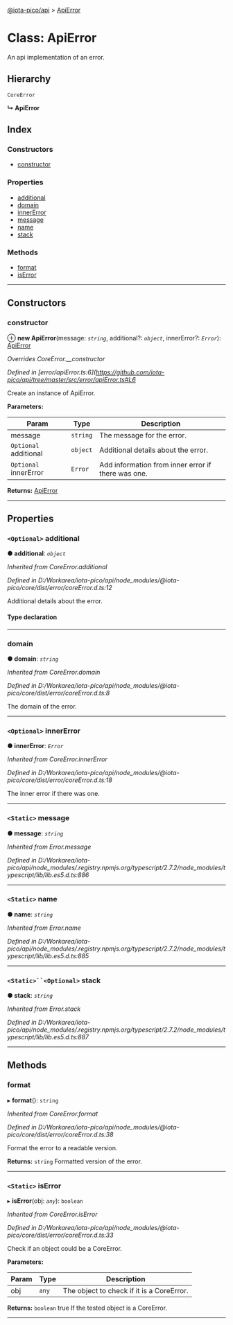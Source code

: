 [@iota-pico/api](../README.md) > [ApiError](../classes/apierror.md)

# Class: ApiError

An api implementation of an error.

## Hierarchy

 `CoreError`

**↳ ApiError**

## Index

### Constructors

* [constructor](apierror.md#constructor)

### Properties

* [additional](apierror.md#additional)
* [domain](apierror.md#domain)
* [innerError](apierror.md#innererror)
* [message](apierror.md#message)
* [name](apierror.md#name)
* [stack](apierror.md#stack)

### Methods

* [format](apierror.md#format)
* [isError](apierror.md#iserror)

---

## Constructors

<a id="constructor"></a>

###  constructor

⊕ **new ApiError**(message: *`string`*, additional?: *`object`*, innerError?: *`Error`*): [ApiError](apierror.md)

*Overrides CoreError.__constructor*

*Defined in [error/apiError.ts:6](https://github.com/iota-pico/api/tree/master/src/error/apiError.ts#L6*

Create an instance of ApiError.

**Parameters:**

| Param | Type | Description |
| ------ | ------ | ------ |
| message | `string` |  The message for the error. |
| `Optional` additional | `object` |  Additional details about the error. |
| `Optional` innerError | `Error` |  Add information from inner error if there was one. |

**Returns:** [ApiError](apierror.md)

___

## Properties

<a id="additional"></a>

### `<Optional>` additional

**● additional**: *`object`*

*Inherited from CoreError.additional*

*Defined in D:/Workarea/iota-pico/api/node_modules/@iota-pico/core/dist/error/coreError.d.ts:12*

Additional details about the error.

#### Type declaration

[id: `string`]: `any`

___
<a id="domain"></a>

###  domain

**● domain**: *`string`*

*Inherited from CoreError.domain*

*Defined in D:/Workarea/iota-pico/api/node_modules/@iota-pico/core/dist/error/coreError.d.ts:8*

The domain of the error.

___
<a id="innererror"></a>

### `<Optional>` innerError

**● innerError**: *`Error`*

*Inherited from CoreError.innerError*

*Defined in D:/Workarea/iota-pico/api/node_modules/@iota-pico/core/dist/error/coreError.d.ts:18*

The inner error if there was one.

___
<a id="message"></a>

### `<Static>` message

**● message**: *`string`*

*Inherited from Error.message*

*Defined in D:/Workarea/iota-pico/api/node_modules/.registry.npmjs.org/typescript/2.7.2/node_modules/typescript/lib/lib.es5.d.ts:886*

___
<a id="name"></a>

### `<Static>` name

**● name**: *`string`*

*Inherited from Error.name*

*Defined in D:/Workarea/iota-pico/api/node_modules/.registry.npmjs.org/typescript/2.7.2/node_modules/typescript/lib/lib.es5.d.ts:885*

___
<a id="stack"></a>

### `<Static>``<Optional>` stack

**● stack**: *`string`*

*Inherited from Error.stack*

*Defined in D:/Workarea/iota-pico/api/node_modules/.registry.npmjs.org/typescript/2.7.2/node_modules/typescript/lib/lib.es5.d.ts:887*

___

## Methods

<a id="format"></a>

###  format

▸ **format**(): `string`

*Inherited from CoreError.format*

*Defined in D:/Workarea/iota-pico/api/node_modules/@iota-pico/core/dist/error/coreError.d.ts:38*

Format the error to a readable version.

**Returns:** `string`
Formatted version of the error.

___
<a id="iserror"></a>

### `<Static>` isError

▸ **isError**(obj: *`any`*): `boolean`

*Inherited from CoreError.isError*

*Defined in D:/Workarea/iota-pico/api/node_modules/@iota-pico/core/dist/error/coreError.d.ts:33*

Check if an object could be a CoreError.

**Parameters:**

| Param | Type | Description |
| ------ | ------ | ------ |
| obj | `any` |  The object to check if it is a CoreError. |

**Returns:** `boolean`
true If the tested object is a CoreError.

___

